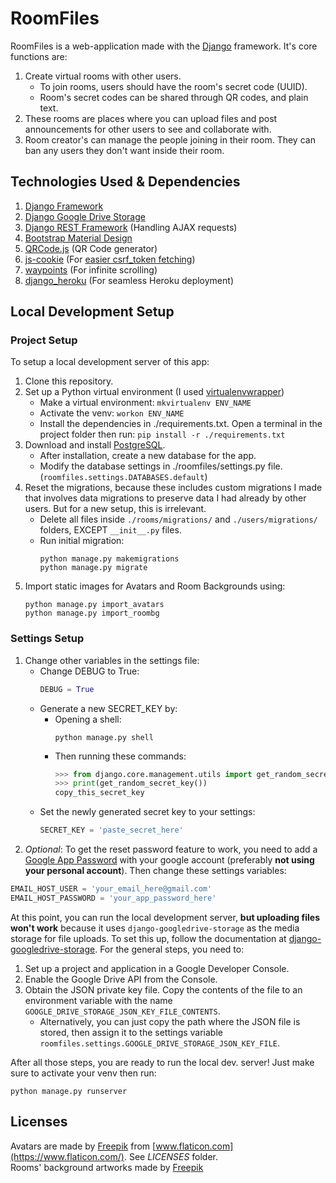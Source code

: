 # RoomFiles
RoomFiles is a web-application made with the [Django](https://www.djangoproject.com/) framework. It's core functions are:
 1. Create virtual rooms with other users.
	 - To join rooms, users should have the room's secret code (UUID).
	 - Room's secret codes can be shared through QR codes, and plain text.
 2. These rooms are places where you can upload files and post announcements for other users to see and collaborate with.
 3. Room creator's can manage the people joining in their room. They can ban any users they don't want inside their room.

## Technologies Used & Dependencies
 1.  [Django Framework](https://www.djangoproject.com/)
 2. [Django Google Drive Storage](https://github.com/torre76/django-googledrive-storage)
 3. [Django REST Framework](https://www.django-rest-framework.org/) (Handling AJAX requests)
 4. [Bootstrap Material Design](https://fezvrasta.github.io/bootstrap-material-design/)
 5. [QRCode.js](https://github.com/davidshimjs/qrcodejs) (QR Code generator)
 6. [js-cookie](https://github.com/js-cookie/js-cookie) (For [easier csrf_token fetching](https://docs.djangoproject.com/en/3.1/ref/csrf/#acquiring-the-token-if-csrf-use-sessions-and-csrf-cookie-httponly-are-false))
 7. [waypoints](https://github.com/imakewebthings/waypoints) (For infinite scrolling)
 8. [django_heroku](https://github.com/heroku/django-heroku) (For seamless Heroku deployment)

## Local Development Setup

### Project Setup
To setup a local development server of this app:
 1. Clone this repository.
 2. Set up a Python virtual environment (I used [virtualenvwrapper](https://virtualenvwrapper.readthedocs.io/en/latest/))
	- Make a virtual environment:
`mkvirtualenv ENV_NAME`
	- Activate the venv:
`workon ENV_NAME`
	- Install the dependencies in ./requirements.txt. Open a terminal in the project folder then run:
`pip install -r ./requirements.txt`
 3. Download and install [PostgreSQL](https://www.postgresql.org/).
	 - After installation, create a new database for the app.
	 - Modify the database settings in ./roomfiles/settings.py file. (`roomfiles.settings.DATABASES.default`)
 4. Reset the migrations, because these includes custom migrations I made that involves data migrations to preserve data I had already by other users. But for a new setup, this is irrelevant.
	 - Delete all files inside `./rooms/migrations/` and `./users/migrations/` folders, EXCEPT `__init__.py` files.
	 - Run initial migration:
		```
		python manage.py makemigrations
		python manage.py migrate
		```
 5. Import static images for Avatars and Room Backgrounds using:
	```
	python manage.py import_avatars
	python manage.py import_roombg
	```

### Settings Setup
 1. Change other variables in the settings file:
	 - Change DEBUG to True:
		```python
		DEBUG = True
		```
    - Generate a new SECRET_KEY by:
		 - Opening a shell:
			```
			python manage.py shell
			```
		 - Then running these commands:
			```python
			>>> from django.core.management.utils import get_random_secret_key
			>>> print(get_random_secret_key())
			copy_this_secret_key
			```
	 - Set the newly generated secret key to your settings:
		```python
    	SECRET_KEY = 'paste_secret_here'
    	```
 2. *Optional*: To get the reset password feature to work, you need to add a [Google App Password](https://myaccount.google.com/apppasswords) with your google account (preferably **not using your personal account**). Then change these settings variables:
```python
EMAIL_HOST_USER = 'your_email_here@gmail.com'
EMAIL_HOST_PASSWORD = 'your_app_password_here'
```

At this point, you can run the local development server, **but uploading files won't work** because it uses `django-googledrive-storage` as the media storage for file uploads.
To set this up, follow the documentation at [django-googledrive-storage](https://django-googledrive-storage.readthedocs.io/en/latest/). For the general steps, you need to:
 1. Set up a project and application in a Google Developer Console.
 2. Enable the Google Drive API from the Console.
 3. Obtain the JSON private key file. Copy the contents of the file to an environment variable with the name `GOOGLE_DRIVE_STORAGE_JSON_KEY_FILE_CONTENTS`.
	 -  Alternatively, you can just copy the path where the JSON file is stored, then assign it to the settings variable `roomfiles.settings.GOOGLE_DRIVE_STORAGE_JSON_KEY_FILE`.

After all those steps, you are ready to run the local dev. server! Just make sure to activate your venv then run:
```
python manage.py runserver
```

## Licenses
Avatars are made by [Freepik](https://www.freepik.com/) from [www.flaticon.com](https://www.flaticon.com/). See *LICENSES* folder.<br>
Rooms' background artworks made by  [Freepik](https://www.freepik.com/)